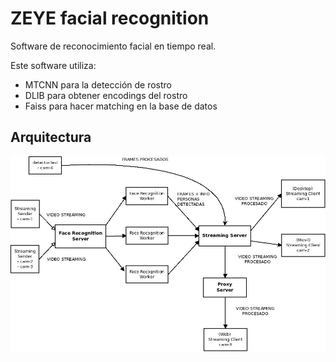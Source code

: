 # ZEYE facial recognition
Software de reconocimiento facial en tiempo real.

Este software utiliza:
- MTCNN para la detección de rostro
- DLIB para obtener encodings del rostro
- Faiss para hacer matching en la base de datos

## Arquitectura
![](architecture.jpeg)